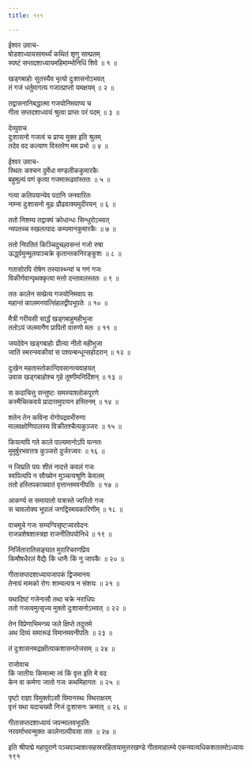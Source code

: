 ```yaml
---
title: १९१

---
```

ईश्वर उवाच-  
षोडशाध्यायसामर्थ्यं कथितं शृणु साम्प्रतम्  
स्पष्टं सप्तदशाध्यायमहिमाम्भोनिधिं शिवे ॥ १ ॥


खड्गबाहोः सुतस्यैव भृत्यो दुःशासनोऽभवत्  
तं गजं धर्तुमागत्य गजात्प्राप्तो यमक्षयम् ॥ २ ॥


तद्वासनानिबद्धात्मा गजयोनिमवाप्य च  
गीता सप्तदशाध्यायं श्रुत्वा प्राप्तः परं पदम् ॥ ३ ॥


देव्युवाच  
दुःशासनो गजत्वं च प्राप्य मुक्त इति श्रुतम्  
तदेव वद कल्याण विस्तरेण मम प्रभो ॥ ४ ॥


ईश्वर उवाच-  
स्थितः कश्चन दुर्मेधा मण्डलीककुमारकैः  
बहुमूल्यं पणं कृत्वा गजमारूढवांस्ततः ॥ ५ ॥


गत्वा कतिपयान्येव पदानि जनवारितः  
नाम्ना दुःशासनो मूढः प्रौढवाक्यमुदीरयन् ॥ ६ ॥


ततो निशम्य तद्वाक्यं क्रोधान्धः सिन्धुरोऽभवत्  
न्यपतच्च स्खलत्पादः कम्पमानकुमारकैः ॥ ७ ॥


ततो निपतितं किञ्चिदुच्छ्वसन्तं गजो रुषा  
ऊर्द्ध्वमुन्मूलयाञ्चक्रे कृतान्तकनिरङ्कुशः ॥ ८ ॥


गतासोरपि रोषेण तस्यास्थ्न्यां च गणं गजः  
विकीर्णवान्पृथक्कृत्वा मत्तो दन्तावलस्ततः ॥ ९ ॥


ततः कालेन सम्प्रेत्य गजयोनिमवाप सः  
महान्तं कालमनयत्सिंहलद्वीपभूपतेः ॥ १० ॥


मैत्री गरीयसी सार्द्धं खड्गबाहुमहीभुजा  
ततोऽयं जलमार्गेण प्रापितो वारुणो मतः ॥ ११ ॥


जयदेवेन खड्गबाहोः प्रीत्या नीतो महीभुजा  
जातिं स्मरन्स्वकीयां स पश्यन्बन्धून्सहोदरान् ॥ १२ ॥


दुःखेन महतास्तोकान्दिवसानत्यवाहयत्  
उवास खड्गबाहोश्च गृहे तूष्णीमनिर्दिशन् ॥ १३ ॥


स कदाचित्तु सन्तुष्टः समस्याश्लोकपूरणे  
कस्मैचित्कवये प्रादात्तमुपायन हस्तिनम् ॥ १४ ॥


शतेन तेन कविना रोगोपद्रवभीरुणा  
मालवक्षोणिपालस्य विक्रीतश्चैत्यकुञ्जरः ॥ १५ ॥


कियत्यपि गते काले पाल्यमानोऽपि यत्नतः  
मुमूर्षुरभवत्तत्र कुञ्जरो दुर्जरज्वरः ॥ १६ ॥


न जिघ्रति पयः शीतं नादत्ते कवलं गजः  
स्वपित्यपि न सौख्येन मुञ्चत्यश्रूणि केवलम्  
ततो हस्तिपकाख्यातं वृत्तान्तमवनीपतिः ॥ १७ ॥


आकर्ण्य स समायातो यत्रास्ते ज्वरितो गजः  
स चावलोक्य भूपालं जगद्विस्मयकारिणीम् ॥ १८ ॥


वाचमूचे गजः सम्यग्विसृष्टज्वरवेदनः  
राजन्नशेषशास्त्रज्ञ राजनीतिपयोनिधे ॥ १९ ॥


निर्जितारातिसङ्घात मुरारिचरणप्रिय  
किमौषधैरलं वैद्यैः किं धानैः किं नु जापकैः ॥ २० ॥


गीतासप्तदशाध्यायजापकं द्विजमानय  
तेनायं मामको रोगः शाम्यत्यत्र न संशयः ॥ २१ ॥


यथादिष्टं गजेनासौ तथा चक्रे नराधिपः  
ततो गजत्वमुत्सृज्य मुक्तो दुःशासनोऽभवत् ॥ २२ ॥


तेन विप्रेणाभिमन्त्र्य जले क्षिप्ते तदुत्तमे  
अथ दिव्यं समारूढं विमानमवनीपतिः ॥ २३ ॥


तं दुःशासनमद्राक्षीत्पाकशासनतेजसम् ॥ २४ ॥


राजोवाच  
किं जातीयः किमात्मा त्वं किं वृत्त इति मे वद  
केन वा कर्मणा जातो गजः कथमिहागतः ॥ २५ ॥


पृष्टो राज्ञा विमुक्तोऽसौ विमानस्थः स्थिराक्षरम्  
वृत्तं यथा यदाचख्यौ निजं दुःशासनः क्रमात् ॥ २६ ॥


गीतासप्तदशाध्यायं जपन्मालवभूपतिः  
नरवर्माभवन्मुक्तः कालेनाल्पीयसा ततः ॥ २७ ॥


इति श्रीपाद्मे महापुराणे पञ्चपञ्चाशत्सहस्रसंहितायामुत्तरखण्डे गीतामाहात्म्ये एकनवत्यधिकशततमोऽध्यायः १९१